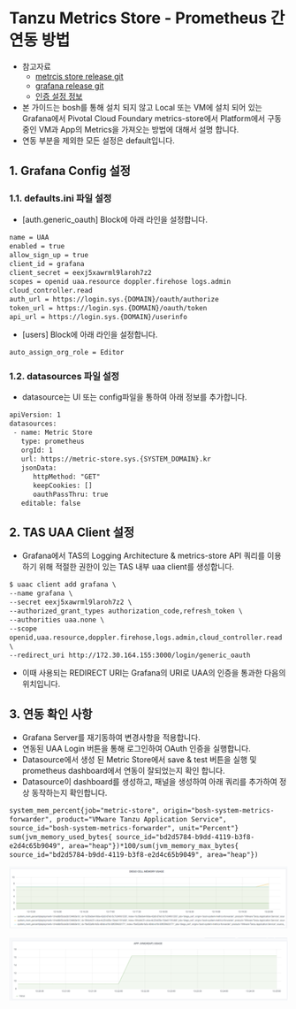 # Tanzu Metrics Store - Prometheus 간 연동 방법

- 참고자료
	- [metrcis store release git](https://github.com/cloudfoundry/metric-store-release)
	- [grafana release git](https://github.com/vito/grafana-boshrelease)
	- [인증 설정 정보](https://www.bookstack.cn/read/grafana-v6.2/9263e66aea3a4371.md)
- 본 가이드는 bosh를 통해 설치 되지 않고 Local 또는 VM에 설치 되어 있는 Grafana에서 Pivotal Cloud Foundary metrics-store에서 Platform에서 구동 중인 VM과 App의 Metrics을 가져오는 방법에 대해서 설명 합니다.
- 연동 부분을 제외한 모든 설정은 default입니다.

## 1. Grafana Config  설정

### 1.1. defaults.ini 파일 설정
- [auth.generic_oauth] Block에 아래 라인을 설정합니다.

```
name = UAA
enabled = true
allow_sign_up = true
client_id = grafana
client_secret = eexj5xawrml9laroh7z2
scopes = openid uaa.resource doppler.firehose logs.admin cloud_controller.read
auth_url = https://login.sys.{DOMAIN}/oauth/authorize
token_url = https://login.sys.{DOMAIN}/oauth/token
api_url = https://login.sys.{DOMAIN}/userinfo
```
- [users] Block에 아래 라인을 설정합니다.

```
auto_assign_org_role = Editor
```

### 1.2. datasources 파일 설정
- datasource는 UI 또는 config파일을 통하여 아래 정보를 추가합니다.

```
apiVersion: 1
datasources:
 - name: Metric Store
   type: prometheus
   orgId: 1
   url: https://metric-store.sys.{SYSTEM_DOMAIN}.kr
   jsonData:
      httpMethod: "GET"
      keepCookies: []
      oauthPassThru: true
   editable: false
```


## 2. TAS UAA Client  설정
- Grafana에서 TAS의 Logging Architecture & metrics-store API 쿼리를 이용하기 위해 적절한 권한이 있는 TAS 내부 uaa client를 생성합니다.

```
$ uaac client add grafana \
--name grafana \
--secret eexj5xawrml9laroh7z2 \
--authorized_grant_types authorization_code,refresh_token \
--authorities uaa.none \
--scope openid,uaa.resource,doppler.firehose,logs.admin,cloud_controller.read \
--redirect_uri http://172.30.164.155:3000/login/generic_oauth
```

- 이때 사용되는 REDIRECT URI는 Grafana의 URI로 UAA의 인증을 통과한 다음의 위치입니다.

## 3. 연동 확인 사항
- Grafana Server를 재기동하여 변경사항을 적용합니다.
- 연동된 UAA Login 버튼을 통해 로그인하여 OAuth 인증을 실행합니다.
- Datasource에서 생성 된  Metric Store에서 save & test 버튼을 실행 및 prometheus dashboard에서 연동이 잘되었는지 확인 합니다.
- Datasource이 dashboard를 생성하고, 패널을 생성하여 아래 쿼리를 추가하여 정상 동작하는지 확인합니다.

```
system_mem_percent{job="metric-store", origin="bosh-system-metrics-forwarder", product="VMware Tanzu Application Service", source_id="bosh-system-metrics-forwarder", unit="Percent"}
sum(jvm_memory_used_bytes{ source_id="bd2d5784-b9dd-4119-b3f8-e2d4c65b9049", area="heap"})*100/sum(jvm_memory_max_bytes{ source_id="bd2d5784-b9dd-4119-b3f8-e2d4c65b9049", area="heap"})
```


![prometheus1][prometheus-metrics-store-image-1]

![prometheus2][prometheus-metrics-store-image-2]


[prometheus-metrics-store-image-1]:./images/prometheus-metrics-store-image-1.PNG
[prometheus-metrics-store-image-2]:./images/prometheus-metrics-store-image-2.PNG



